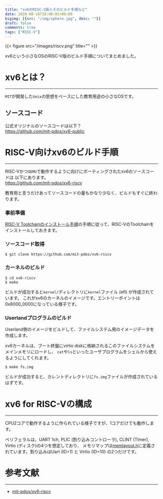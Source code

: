 ```yaml
---
title: "xv6のRISC-V版とそのビルド手順など"
date: 2020-08-16T18:00:01+09:00
bigimg: [{src: "/img/sphere.jpg", desc: ""}]
draft: false
comments: true
tags: ["RISC-V"]
---
```


{{< figure src="/images/riscv.png" title="" >}}

xv6という小さなOSのRISC-V版のビルド手順についてまとめました。

# xv6とは？
---------

`MIT`が開発した`Unix`の思想をベースにした教育用途の小さなOSです。

## ソースコード

公式オリジナルのソースコードは以下？  
https://github.com/mit-pdos/xv6-public


# RISC-V向けxv6のビルド手順

---------

RISC-Vかつ`QEMU`で動作するように向けにポーティングされたxv6のソースコードは
以下にあります。  
https://github.com/mit-pdos/xv6-riscv

教育用と言うだけあってソースコードの量もかなり少なく、ビルドもすぐに終わります。

### 事前準備

[RISC-V Toolchainのインストール手順](https://kurun-pan.github.io/post/2020-08-16-riscv-toolchain/)の手順に従って、RISC-VのToolchainをインストールしておきます。

### ソースコード取得
```
$ git clone https://github.com/mit-pdos/xv6-riscv
```

### カーネルのビルド

```
$ cd xv6-riscv
$ make
```

ビルドが成功すると`kernel/`ディレクトリに`kernel`ファイル (efl) が作成されています。
これがxv6のカーネルのイメージです。エントリーポイントは0x8000_0000になっている様子です。

### Userlandプログラムのビルド

Userland側のイメージをビルドして、ファイルシステム用のイメージデータを作成します。

xv6カーネルは、ブート終盤にvirtio diskに格納されるこのファイルシステムをメインメモリにロードし、
`cat`や`ls`といったユーザプログラムをシェルから使えるようにしてくれます。

```
$ make fs.img
```

ビルドが成功すると、カレントディレクトリに`fs.img`ファイルが作成されているはずです。

# xv6 for RISC-Vの構成

---------

CPU2コアで動作するように作られている様子ですが、1コアだけでも動作します。

ペリフェラルは、UART 1ch, PLIC (割り込みコントローラ), CLINT (TImer), Virtio (ディスク)の4つを想定しており、
メモリマップは[memlayout.h](https://github.com/mit-pdos/xv6-riscv/blob/riscv/kernel/memlayout.h)に定義されています。割り込みはUart (ID=1) と Virtio (ID=10) の2つだけです。

# 参考文献

------

 - [mit-pdos/xv6-riscv](https://github.com/mit-pdos/xv6-riscv)

